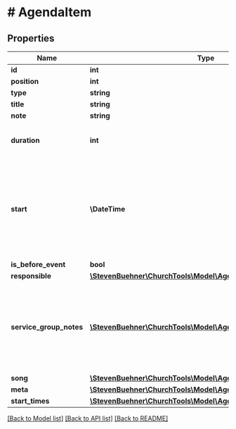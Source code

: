 # # AgendaItem

## Properties

Name | Type | Description | Notes
------------ | ------------- | ------------- | -------------
**id** | **int** |  | [optional]
**position** | **int** |  | [optional]
**type** | **string** |  | [optional]
**title** | **string** |  | [optional]
**note** | **string** |  | [optional]
**duration** | **int** | Duration of agenda item in seconds. | [optional]
**start** | **\DateTime** | The start time of a position is dynamically calculated based on previous items and the start time of the event. | [optional]
**is_before_event** | **bool** |  | [optional]
**responsible** | [**\StevenBuehner\ChurchTools\Model\Agenda1Responsible**](Agenda1Responsible.md) |  | [optional]
**service_group_notes** | [**\StevenBuehner\ChurchTools\Model\Agenda1ServiceGroupNotes[]**](Agenda1ServiceGroupNotes.md) | Array of notes per service group. You will only see the service groups, you are allowed to see. | [optional]
**song** | [**\StevenBuehner\ChurchTools\Model\Agenda1Song**](Agenda1Song.md) |  | [optional]
**meta** | [**\StevenBuehner\ChurchTools\Model\Agenda1Meta**](Agenda1Meta.md) |  | [optional]
**start_times** | [**\StevenBuehner\ChurchTools\Model\Agenda1StartTimes**](Agenda1StartTimes.md) |  | [optional]

[[Back to Model list]](../../README.md#models) [[Back to API list]](../../README.md#endpoints) [[Back to README]](../../README.md)
